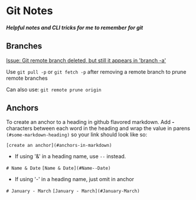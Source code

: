 # Git Notes
##### Helpful notes and CLI tricks for me to remember for git

## Branches

[Issue: Git remote branch deleted, but still it appears in 'branch -a'](https://stackoverflow.com/questions/5094293/git-remote-branch-deleted-but-still-it-appears-in-branch-a)

Use `git pull -p` or `git fetch -p` after removing a remote branch to prune remote branches

Can also use: `git remote prune origin`

## Anchors

To create an anchor to a heading in github flavored markdown.
Add __-__ characters between each word in the heading and wrap the value in  parens ```(#some-markdown-heading)``` so your link should look like so:

```[create an anchor](#anchors-in-markdown)```

- If using '&' in a heading name, use `--` instead. 

```# Name & Date```
```[Name & Date](#Name--Date)```

- If using '-' in a heading name, just omit in anchor

```# January - March```
```[January - March](#January-March)```

